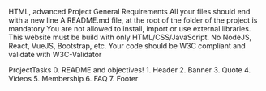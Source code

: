 HTML, advanced Project
General Requirements
All your files should end with a new line
A README.md file, at the root of the folder of the project is mandatory
You are not allowed to install, import or use external libraries. This website must be build with only HTML/CSS/JavaScript. No NodeJS, React, VueJS, Bootstrap, etc.
Your code should be W3C compliant and validate with W3C-Validator

ProjectTasks
    0. README and objectives!
    1. Header
    2. Banner
    3. Quote
    4. Videos
    5. Membership
    6. FAQ
    7. Footer
